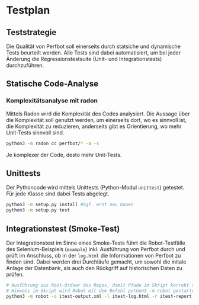 # Testplan

## Teststrategie

Die Qualität von Perfbot soll einerseits durch statsiche und dynamische Tests beurteilt werden. Alle Tests sind dabei automatisiert, um bei jeder Änderung die Regressionstestsuite (Unit- und Integrationstests) durchzuführen.

## Statische Code-Analyse

### Komplexitätsanalyse mit radon

Mittels Radon wird die Komplexität des Codes analysiert. Die Aussage über die Komplexität soll genutzt werden, um einerseits dort, wo es sinnvoll ist, die Komplexität zu reduzieren, anderseits gibt es Orientierung, wo mehr Unit-Tests sinnvoll sind.
```bash
python3 -m radon cc perfbot/* -a -s
```
Je komplexer der Code, desto mehr Unit-Tests.

## Unittests

Der Pythoncode wird mittels Unittests (Python-Modul `unittest`) getestet. Für jede Klasse sind dabei Tests abgelegt.

```bash
python3 -m setup.py install #Ggf. erst neu bauen
python3 -m setup.py test
```

## Integrationstest (Smoke-Test)

Der Integrationstest im Sinne eines Smoke-Tests führt die Robot-Testfälle des Selenium-Beispiels (`example`) inkl. Ausführung von Perfbot durch und prüft im Anschluss, ob in der `log.html` die Informationen von Perfbot zu finden sind.
Dabei werden drei Durchläufe gemacht, um sowohl die initale Anlage der Datenbank, als auch den Rückgriff auf historischen Daten zu prüfen.

```bash
# Ausführung aus Root-Ordner des Repos, damit Pfade im Skript korrekt sind
# Hinweis im Skript wird Robot mit dem Befehl python3 -m robot gestartet
python3 -m robot -o itest-output.xml -l itest-log.html -r itest-report.html tests/itests/Integrationstest.robot
```